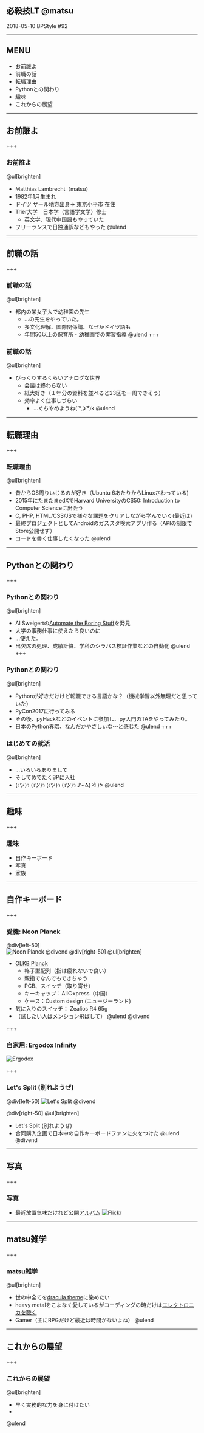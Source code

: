 ## 必殺技LT @matsu
2018-05-10 BPStyle #92

---
## MENU
 * お前誰よ
 * 前職の話
 * 転職理由
 * Pythonとの関わり
 * 趣味
 * これからの展望
---

## お前誰よ
+++
### お前誰よ
@ul[brighten]
 * Matthias Lambrecht（matsu）
 * 1982年1月生まれ
 * ドイツ ザール地方出身-> 東京小平市 在住
 * Trier大学　日本学（言語学文学）修士
   * 英文学、現代中国語もやっていた
 * フリーランスで日独通訳などもやった
@ulend
---
## 前職の話
+++
### 前職の話
@ul[brighten]
  * 都内の某女子大で幼稚園の先生
    * ...の先生をやっていた。
    * 多文化理解、国際関係論、なぜかドイツ語も
    * 年間50以上の保育所・幼稚園での実習指導
@ulend
+++
### 前職の話
@ul[brighten]
  * びっくりするくらいアナログな世界
    * 会議は終わらない
    * 紙大好き（１年分の資料を並べると23区を一周できそう）
    * 効率よく仕事しづらい
        * ...ぐちやめようね( ͡° ͜ʖ ͡°)k
@ulend

---
## 転職理由
+++
### 転職理由
@ul[brighten]
  * 昔からOS周りいじるのが好き（Ubuntu 6あたりからLinuxさわっている)
  * 2015年にたまたまedXでHarvard UniversityのCS50: Introduction to Computer
    Scienceに出会う
  * C, PHP,
    HTML/CSS/JSで様々な課題をクリアしながら学んでいく(最近は)
  * 最終プロジェクトとしてAndroidのガススタ検索アプリ作る（APIの制限でStore公開せず）
  * コードを書く仕事したくなった
@ulend
---
## Pythonとの関わり
+++
### Pythonとの関わり

@ul[brighten]
  * Al Sweigertの[Automate the Boring Stuff](https://automatetheboringstuff.com/)を発見
  * 大学の事務仕事に使えたら良いのに
  * ...使えた。
  * 出欠席の処理、成績計算、学科のシラバス検証作業などの自動化
@ulend
+++
### Pythonとの関わり
@ul[brighten]
  * Pythonが好きだけけど転職できる言語かな？（機械学習以外無理だと思っていた）
  * PyCon2017に行ってみる
  * その後、pyHackなどのイベントに参加し、py入門のTAをやってみたり。
  * 日本のPython界隈、なんだかやさしぃな〜と感じた
@ulend
+++
### はじめての就活
@ul[brighten]
  * ...いろいろありまして 
  * そしてめでたくBPに入社
  * (งツ)ว (งツ)ว (งツ)ว (งツ)ว ♪~ᕕ( ᐛ )ᕗ
@ulend

---
## 趣味
+++
### 趣味
 * 自作キーボード
 * 写真
 * 家族

---
## 自作キーボード
+++
### 愛機: Neon Planck
@div[left-50]
<br>
![Neon Planck](git-pitch-bpstyle92/assets/planck_neon.jpg)
@divend
@div[right-50]
@ul[brighten]
  * [OLKB Planck](https://olkb.com/planck)
    * 格子型配列（指は疲れないで良い）
    * 親指でなんでもできちゃう
    * PCB、スイッチ（取り寄せ）
    * キーキャップ：Ali○xpress（中国）
    * ケース：Custom design (ニュージーランド)
  * 気に入りのスイッチ： Zealios R4 65g 
  * （試したい人はメンション飛ばして）
@ulend
@divend

+++
### 自家用: Ergodox Infinity
![Ergodox](git-pitch-bpstyle92/assets/ergodox.jpg)

+++
### Let's Split (別れようぜ)
@div[left-50]
![Let's Split](git-pitch-bpstyle92/assets/letssplit_mac.jpg)
@divend

@div[right-50]
@ul[brighten]
  * Let's Split (別れようぜ)
  * 合同購入企画で日本中の自作キーボードファンに火をつけた
@ulend
@divend

---
## 写真
+++
### 写真
  * 最近放置気味だけれど[公開アルバム](https://www.flickr.com/people/sandocap/)
![Flickr](git-pitch-bpstyle92/assets/flickr_title.png)
---

## matsu雑学
+++
### matsu雑学
@ul[brighten]
 * 世の中全てを[dracula theme](https://draculatheme.com/)に染めたい
 * heavy
   metalをこよなく愛しているがコーディングの時だけは[エレクトロニカを聴く](https://www.last.fm/user/anonelbe)
 * Gamer（主にRPGだけど最近は時間がないよね）
@ulend

---
## これからの展望
+++
### これからの展望

@ul[brighten]
 * 早く実務的な力を身に付けたい
 * 
@ulend
